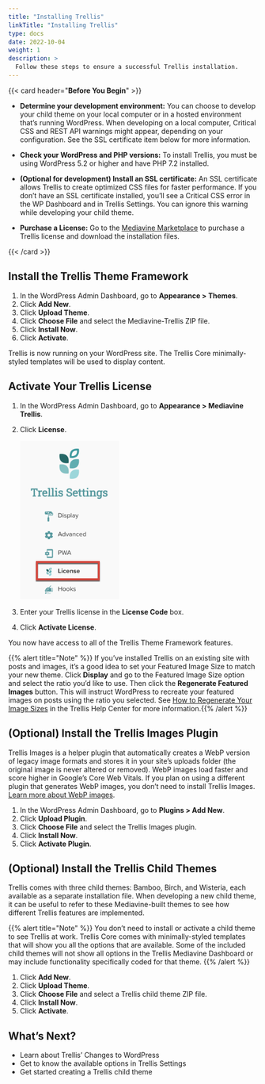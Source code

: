 ```yaml
---
title: "Installing Trellis"
linkTitle: "Installing Trellis"
type: docs
date: 2022-10-04
weight: 1
description: >
  Follow these steps to ensure a successful Trellis installation.
---
```

{{< card header="**Before You Begin**"  >}}

- **Determine your development environment:** You can choose to develop your child theme on your local computer or in a hosted environment that’s running WordPress. When developing on a local computer, Critical CSS and REST API warnings might appear, depending on your configuration. See the SSL certificate item below for more information.

- **Check your WordPress and PHP versions:** To install Trellis, you must be using WordPress 5.2 or higher and have PHP 7.2 installed.
- **(Optional for development) Install an SSL certificate:** An SSL certificate allows Trellis to create optimized CSS files for faster performance. If you don’t have an SSL certificate installed, you’ll see a Critical CSS error in the WP Dashboard and in Trellis Settings. You can ignore this warning while developing your child theme.
- **Purchase a License:** Go to the [Mediavine Marketplace](https://marketplace.mediavine.com/trellis/) to purchase a Trellis license and download the installation files.

{{< /card >}}

## Install the Trellis Theme Framework

1. In the WordPress Admin Dashboard, go to **Appearance > Themes**.
2. Click **Add New**.
3. Click **Upload Theme**.
4. Click **Choose File** and select the Mediavine-Trellis ZIP file.
5. Click **Install Now**.
6. Click **Activate**.

Trellis is now running on your WordPress site. The Trellis Core minimally-styled templates will be used to display content.

## Activate Your Trellis License

1. In the WordPress Admin Dashboard, go to **Appearance > Mediavine Trellis**.
2. Click **License**.

    <img src="/images/install-license-v2.png" alt="License setting." width="200px"/>
    
3. Enter your Trellis license in the **License Code** box.
4. Click **Activate License**.

You now have access to all of the Trellis Theme Framework features.

{{% alert title="Note" %}} If you’ve installed Trellis on an existing site with posts and images, it’s a good idea to set your Featured Image Size to match your new theme. Click **Display** and go to the Featured Image Size option and select the ratio you’d like to use. Then click the **Regenerate Featured Images** button. This will instruct WordPress to recreate your featured images on posts using the ratio you selected. See [How to Regenerate Your Image Sizes](https://product-help.mediavine.com/en/articles/5528297-how-to-regenerate-your-image-sizes-in-trellis) in the Trellis Help Center for more information.{{% /alert %}}

## (Optional) Install the Trellis Images Plugin

Trellis Images is a helper plugin that automatically creates a WebP version of legacy image formats and stores it in your site’s uploads folder (the original image is never altered or removed). WebP images load faster and score higher in Google’s Core Web Vitals. If you plan on using a different plugin that generates WebP images, you don’t need to install Trellis Images. [Learn more about WebP images](https://developers.google.com/speed/webp#:~:text=WebP%20is%20a%20modern%20image,in%20size%20compared%20to%20PNGs.).

1. In the WordPress Admin Dashboard, go to **Plugins > Add New**.
2. Click **Upload Plugin**.
3. Click **Choose File** and select the Trellis Images plugin.
4. Click **Install Now**.
5. Click **Activate Plugin**.

## (Optional) Install the Trellis Child Themes

Trellis comes with three child themes: Bamboo, Birch, and Wisteria, each available as a separate installation file. When developing a new child theme, it can be useful to refer to these Mediavine-built themes to see how different Trellis features are implemented.

{{% alert title="Note" %}} You don’t need to install or activate a child theme to see Trellis at work. Trellis Core comes with minimally-styled templates that will show you all the options that are available. Some of the included child themes will not show all options in the Trellis Mediavine Dashboard or may include functionality specifically coded for that theme. {{% /alert %}}

1. Click **Add New**.
2. Click **Upload Theme**.
3. Click **Choose File** and select a Trellis child theme ZIP file.
4. Click **Install Now**.
5. Click **Activate**.

## What’s Next?

- Learn about Trellis’ Changes to WordPress
- Get to know the available options in Trellis Settings
- Get started creating a Trellis child theme